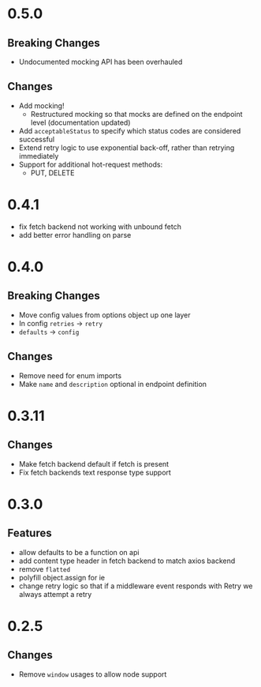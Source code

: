 # 0.5.0

## Breaking Changes

- Undocumented mocking API has been overhauled 

## Changes

- Add mocking!
  - Restructured mocking so that mocks are defined on the endpoint level (documentation updated)
- Add `acceptableStatus` to specify which status codes are considered successful
- Extend retry logic to use exponential back-off, rather than retrying immediately
- Support for additional hot-request methods:
  - PUT, DELETE
  
# 0.4.1

- fix fetch backend not working with unbound fetch
- add better error handling on parse

# 0.4.0

## Breaking Changes

- Move config values from options object up one layer
- In config `retries` -> `retry`
- `defaults` -> `config`

## Changes

- Remove need for enum imports
- Make `name` and `description` optional in endpoint definition 

# 0.3.11

## Changes

- Make fetch backend default if fetch is present
- Fix fetch backends text response type support

# 0.3.0

## Features

- allow defaults to be a function on api
- add content type header in fetch backend to match axios backend
- remove `flatted`
- polyfill object.assign for ie
- change retry logic so that if a middleware event responds with Retry we always attempt a retry

# 0.2.5

## Changes

- Remove `window` usages to allow node support
